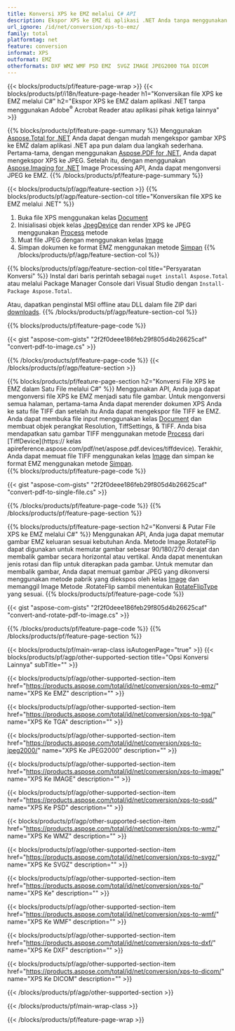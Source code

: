 ```yaml
---
title: Konversi XPS ke EMZ melalui C# API
description: Ekspor XPS ke EMZ di aplikasi .NET Anda tanpa menggunakan aplikasi pihak ketiga
url_ignore: /id/net/conversion/xps-to-emz/
family: total
platformtag: net
feature: conversion
informat: XPS
outformat: EMZ
otherformats: DXF WMZ WMF PSD EMZ  SVGZ IMAGE JPEG2000 TGA DICOM
---
```

{{< blocks/products/pf/feature-page-wrap >}}
{{< blocks/products/pf/i18n/feature-page-header h1="Konversikan file XPS ke EMZ melalui C#" h2="Ekspor XPS ke EMZ dalam aplikasi .NET tanpa menggunakan Adobe<sup>&reg;</sup> Acrobat Reader atau aplikasi pihak ketiga lainnya" >}}

{{% blocks/products/pf/feature-page-summary %}}
Menggunakan [Aspose.Total for .NET](https://products.aspose.com/total/net/) Anda dapat dengan mudah mengekspor gambar XPS ke EMZ dalam aplikasi .NET apa pun dalam dua langkah sederhana. Pertama-tama, dengan menggunakan [Aspose.PDF for .NET](https://products.aspose.com/pdf/net/), Anda dapat mengekspor XPS ke JPEG. Setelah itu, dengan menggunakan [Aspose.Imaging for .NET](https://products.aspose.com/imaging/net/) Image Processing API, Anda dapat mengonversi JPEG ke EMZ.
{{% /blocks/products/pf/feature-page-summary  %}}

{{< blocks/products/pf/agp/feature-section >}}
{{% blocks/products/pf/agp/feature-section-col title="Konversikan file XPS ke EMZ melalui .NET" %}}
1. Buka file XPS menggunakan kelas [Document](https://reference.aspose.com/pdf/net/aspose.pdf/document)
2. Inisialisasi objek kelas [JpegDevice](https://reference.aspose.com/pdf/net/aspose.pdf.devices/jpegdevice) dan render XPS ke JPEG menggunakan [Process](https://reference.aspose.com/pdf/net/aspose.pdf.devices.pagedevice/process/methods/1) metode
3. Muat file JPEG dengan menggunakan kelas [Image](https://reference.aspose.com/imaging/net/aspose.imaging/image)
4. Simpan dokumen ke format EMZ menggunakan metode [Simpan](https://reference.aspose.com/imaging/net/aspose.imaging.image/save/methods/4)
{{% /blocks/products/pf/agp/feature-section-col %}}

{{% blocks/products/pf/agp/feature-section-col title="Persyaratan Konversi" %}}
Instal dari baris perintah sebagai ```nuget install Aspose.Total``` atau melalui Package Manager Console dari Visual Studio dengan ```Install-Package Aspose.Total```.

Atau, dapatkan penginstal MSI offline atau DLL dalam file ZIP dari [downloads](https://downloads.aspose.com/total/net).
{{% /blocks/products/pf/agp/feature-section-col %}}

{{% blocks/products/pf/feature-page-code %}}

{{< gist "aspose-com-gists" "2f2f0deee186feb29f805d4b26625caf" "convert-pdf-to-image.cs" >}}


{{% /blocks/products/pf/feature-page-code %}}
{{< /blocks/products/pf/agp/feature-section >}}

{{% blocks/products/pf/feature-page-section  h2="Konversi File XPS ke EMZ dalam Satu File melalui C#" %}}
Menggunakan API, Anda juga dapat mengonversi file XPS ke EMZ menjadi satu file gambar. Untuk mengonversi semua halaman, pertama-tama Anda dapat merender dokumen XPS Anda ke satu file TIFF dan setelah itu Anda dapat mengekspor file TIFF ke EMZ. Anda dapat membuka file input menggunakan kelas [Document](https://reference.aspose.com/pdf/net/aspose.pdf/document) dan membuat objek perangkat Resolution, TiffSettings, & TIFF. Anda bisa mendapatkan satu gambar TIFF menggunakan metode [Process](https://reference.aspose.com/pdf/net/aspose.pdf.devices.documentdevice/process/methods/3) dari [TiffDevice](https:// kelas apireference.aspose.com/pdf/net/aspose.pdf.devices/tiffdevice). Terakhir, Anda dapat memuat file TIFF menggunakan kelas [Image](https://reference.aspose.com/imaging/net/aspose.imaging/image)
dan simpan ke format EMZ menggunakan metode [Simpan](https://reference.aspose.com/imaging/net/aspose.imaging.image/save/methods/4).  
{{% blocks/products/pf/feature-page-code %}}

{{< gist "aspose-com-gists" "2f2f0deee186feb29f805d4b26625caf" "convert-pdf-to-single-file.cs" >}}

{{% /blocks/products/pf/feature-page-code  %}}
{{% /blocks/products/pf/feature-page-section %}}

{{% blocks/products/pf/feature-page-section  h2="Konversi & Putar File XPS ke EMZ melalui C#" %}}
Menggunakan API, Anda juga dapat memutar gambar EMZ keluaran sesuai kebutuhan Anda. Metode Image.RotateFlip dapat digunakan untuk memutar gambar sebesar 90/180/270 derajat dan membalik gambar secara horizontal atau vertikal. Anda dapat menentukan jenis rotasi dan flip untuk diterapkan pada gambar. Untuk memutar dan membalik gambar, Anda dapat memuat gambar JPEG yang dikonversi menggunakan metode pabrik yang diekspos oleh kelas [Image](https://reference.aspose.com/imaging/net/aspose.imaging/image) dan memanggil Image Metode .RotateFlip sambil menentukan [RotateFlipType](https://reference.aspose.com/imaging/net/aspose.imaging/rotatefliptype) yang sesuai. 
{{% blocks/products/pf/feature-page-code %}}

{{< gist "aspose-com-gists" "2f2f0deee186feb29f805d4b26625caf" "convert-and-rotate-pdf-to-image.cs" >}}

{{% /blocks/products/pf/feature-page-code  %}}
{{% /blocks/products/pf/feature-page-section %}}

{{< blocks/products/pf/main-wrap-class isAutogenPage="true" >}}
{{< blocks/products/pf/agp/other-supported-section title="Opsi Konversi Lainnya" subTitle="" >}}

{{< blocks/products/pf/agp/other-supported-section-item href="https://products.aspose.com/total/id/net/conversion/xps-to-emz/" name="XPS Ke EMZ" description="" >}}

{{< blocks/products/pf/agp/other-supported-section-item href="https://products.aspose.com/total/id/net/conversion/xps-to-tga/" name="XPS Ke TGA" description="" >}}

{{< blocks/products/pf/agp/other-supported-section-item href="https://products.aspose.com/total/id/net/conversion/xps-to-jpeg2000/" name="XPS Ke JPEG2000" description="" >}}

{{< blocks/products/pf/agp/other-supported-section-item href="https://products.aspose.com/total/id/net/conversion/xps-to-image/" name="XPS Ke IMAGE" description="" >}}

{{< blocks/products/pf/agp/other-supported-section-item href="https://products.aspose.com/total/id/net/conversion/xps-to-psd/" name="XPS Ke PSD" description="" >}}

{{< blocks/products/pf/agp/other-supported-section-item href="https://products.aspose.com/total/id/net/conversion/xps-to-wmz/" name="XPS Ke WMZ" description="" >}}

{{< blocks/products/pf/agp/other-supported-section-item href="https://products.aspose.com/total/id/net/conversion/xps-to-svgz/" name="XPS Ke SVGZ" description="" >}}

{{< blocks/products/pf/agp/other-supported-section-item href="https://products.aspose.com/total/id/net/conversion/xps-to/" name="XPS Ke" description="" >}}

{{< blocks/products/pf/agp/other-supported-section-item href="https://products.aspose.com/total/id/net/conversion/xps-to-wmf/" name="XPS Ke WMF" description="" >}}

{{< blocks/products/pf/agp/other-supported-section-item href="https://products.aspose.com/total/id/net/conversion/xps-to-dxf/" name="XPS Ke DXF" description="" >}}

{{< blocks/products/pf/agp/other-supported-section-item href="https://products.aspose.com/total/id/net/conversion/xps-to-dicom/" name="XPS Ke DICOM" description="" >}}



{{< /blocks/products/pf/agp/other-supported-section >}}

{{< /blocks/products/pf/main-wrap-class >}}

{{< /blocks/products/pf/feature-page-wrap >}}
